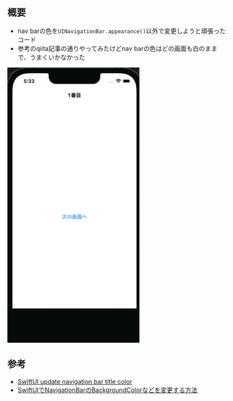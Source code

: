 ## 概要

- nav barの色を`UINavigationBar.appearance()`以外で変更しようと頑張ったコード
- 参考のqiita記事の通りやってみたけどnav barの色はどの画面も白のままで、うまくいかなかった

![](./Image/app.gif)

## 参考

- [SwiftUI update navigation bar title color](https://stackoverflow.com/questions/56505528/swiftui-update-navigation-bar-title-color)
- [SwiftUIでNavigationBarのBackgroundColorなどを変更する方法](https://qiita.com/razpy/items/e199445ef93121d5226b)
